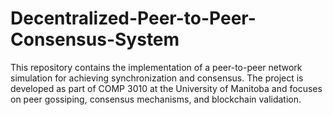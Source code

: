 # Decentralized-Peer-to-Peer-Consensus-System
This repository contains the implementation of a peer-to-peer network simulation for achieving synchronization and consensus. The project is developed as part of COMP 3010 at the University of Manitoba and focuses on peer gossiping, consensus mechanisms, and blockchain validation.
